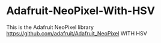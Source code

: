 # Adafruit-NeoPixel-With-HSV
This is the Adafruit NeoPixel library https://github.com/adafruit/Adafruit_NeoPixel WITH HSV
